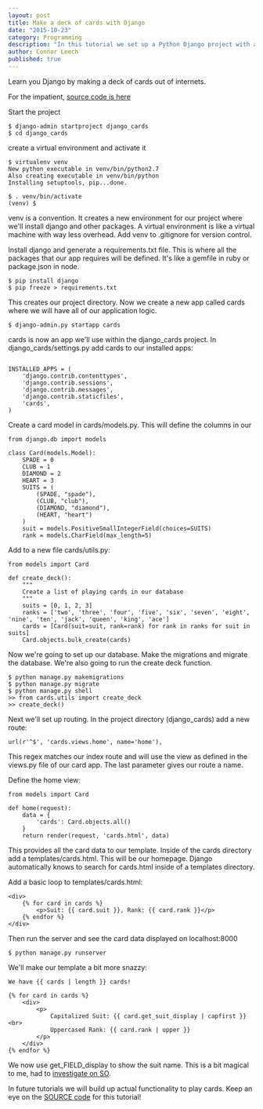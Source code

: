 ```yaml
---
layout: post
title: Make a deck of cards with Django
date: "2015-10-23"
category: Programming
description: "In this tutorial we set up a Python Django project with a virtual environment, create a Cards model and then render the data to the HTML view."
author: Connor Leech
published: true
---
```


Learn you Django by making a deck of cards out of internets.

For the impatient, [source code is here](https://github.com/connor11528/django_cards)

Start the project

```
$ django-admin startproject django_cards
$ cd django_cards 
```

create a virtual environment and activate it

```
$ virtualenv venv
New python executable in venv/bin/python2.7
Also creating executable in venv/bin/python
Installing setuptools, pip...done.

$ . venv/bin/activate
(venv) $
```

venv is a convention. It creates a new environment for our project where we'll install django and other packages. A virtual environment is like a virtual machine with way less overhead. Add venv to .gitignore for version control.

Install django and generate a requirements.txt file. This is where all the packages that our app requires will be defined. It's like a gemfile in ruby or package.json in node.

```
$ pip install django
$ pip freeze > requirements.txt
```

This creates our project directory. Now we create a new app called cards where we will have all of our application logic.

```
$ django-admin.py startapp cards
```

cards is now an app we'll use within the django\_cards project. In django\_cards/settings.py add cards to our installed apps:

```

INSTALLED_APPS = (
    'django.contrib.contenttypes',
    'django.contrib.sessions',
    'django.contrib.messages',
    'django.contrib.staticfiles',
    'cards',
)
```

Create a card model in cards/models.py. This will define the columns in our

```
from django.db import models

class Card(models.Model):
    SPADE = 0
    CLUB = 1
    DIAMOND = 2
    HEART = 3
    SUITS = (
        (SPADE, "spade"),
        (CLUB, "club"),
        (DIAMOND, "diamond"),
        (HEART, "heart")
    )
    suit = models.PositiveSmallIntegerField(choices=SUITS)
    rank = models.CharField(max_length=5)
```

Add to a new file cards/utils.py:

```
from models import Card

def create_deck():
    """
    Create a list of playing cards in our database
    """
    suits = [0, 1, 2, 3]
    ranks = ['two', 'three', 'four', 'five', 'six', 'seven', 'eight', 'nine', 'ten', 'jack', 'queen', 'king', 'ace']
    cards = [Card(suit=suit, rank=rank) for rank in ranks for suit in suits]
    Card.objects.bulk_create(cards)
```

Now we're going to set up our database. Make the migrations and migrate the database. We're also going to run the create deck function.

```
$ python manage.py makemigrations
$ python manage.py migrate
$ python manage.py shell
>> from cards.utils import create_deck
>> create_deck()
```

Next we'll set up routing. In the project directory (django_cards) add a new route: 

```
url(r'^$', 'cards.views.home', name='home'),
```

This regex matches our index route and will use the view as defined in the views.py file of our card app. The last parameter gives our route a name.

Define the home view:

```
from models import Card

def home(request):
	data = {
		'cards': Card.objects.all()
	}
	return render(request, 'cards.html', data)
```

This provides all the card data to our template. Inside of the cards directory add a templates/cards.html. This will be our homepage. Django automatically knows to search for cards.html inside of a templates directory.

Add a basic loop to templates/cards.html:

```
<div>
    {% for card in cards %}
        <p>Suit: {{ card.suit }}, Rank: {{ card.rank }}</p>
    {% endfor %}
</div>
```

Then run the server and see the card data displayed on localhost:8000

```
$ python manage.py runserver
```

We'll make our template a bit more snazzy:

```
We have {{ cards | length }} cards!

{% for card in cards %}
    <div>
        <p>
            Capitalized Suit: {{ card.get_suit_display | capfirst }} <br>
            Uppercased Rank: {{ card.rank | upper }}
        </p>
    </div>
{% endfor %}
```

We now use get\_FIELD_display to show the suit name. This is a bit magical to me, had to [investigate on SO](http://stackoverflow.com/questions/5730211/how-does-get-field-display-in-django-work).


In future tutorials we will build up actual functionality to play cards. Keep an eye on the [SOURCE code](https://github.com/connor11528/django_cards) for this tutorial!